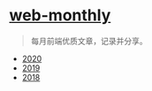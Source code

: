 # [web-monthly](https://share.istock.red/tag/frontend-monthly/)
> 每月前端优质文章，记录并分享。

* [2020](https://github.com/ifxc/web-monthly/tree/master/2020)
* [2019](https://github.com/ifxc/web-monthly/tree/master/2019)
* [2018](https://github.com/ifxc/web-monthly/tree/master/2018)
